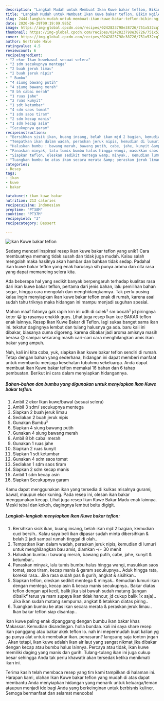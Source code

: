 ```yaml
---
description: "Langkah Mudah untuk Membuat Ikan Kuwe bakar teflon, Bikin Ngiler"
title: "Langkah Mudah untuk Membuat Ikan Kuwe bakar teflon, Bikin Ngiler"
slug: 2444-langkah-mudah-untuk-membuat-ikan-kuwe-bakar-teflon-bikin-ngiler
date: 2020-06-29T09:19:09.985Z
image: https://img-global.cpcdn.com/recipes/0242823798e38726/751x532cq70/ikan-kuwe-bakar-teflon-foto-resep-utama.jpg
thumbnail: https://img-global.cpcdn.com/recipes/0242823798e38726/751x532cq70/ikan-kuwe-bakar-teflon-foto-resep-utama.jpg
cover: https://img-global.cpcdn.com/recipes/0242823798e38726/751x532cq70/ikan-kuwe-bakar-teflon-foto-resep-utama.jpg
author: Gertrude Hale
ratingvalue: 4.5
reviewcount: 6
recipeingredient:
- "2 ekor Ikan kuwebawal sesuai selera"
- "3 sdm secukupnya mentega"
- "2 buah jeruk limau"
- "2 buah jeruk nipis"
- " Bumbu"
- "4 siung bawang putih"
- "4 siung bawang merah"
- "8 bh cabai merah"
- "1 ruas jahe"
- "2 ruas kunyit"
- "1 sdt ketumbar"
- "4 sdm saos tomat"
- "1 sdm saos tiram"
- "2 sdm kecap manis"
- "1 sdm kecap asin"
- "Secukupnya garam"
recipeinstructions:
- "Bersihkan sisik ikan, buang insang, belah ikan mjd 2 bagian, kemudian cuci bersih.. Kalau saya beli ikan dipasar sudah minta dibersihkan &amp; belah 2 jadi sampai rumah tinggal di olah.."
- "Tempatkan ikan dalam wadah, peraskan jeruk nipis, kemudian di lumuri untuk menghilangkan bau amis, diamkan -/+ 30 menit"
- "Haluskan bumbu : bawang merah, bawang putih, cabe, jahe, kunyit &amp; ketumbar.."
- "Panaskan minyak, lalu tumis bumbu halus hingga wangi, masukkan saos tomat, saos tiram, kecap manis &amp; garam secukupnya.. Aduk hingga rata, koreksi rasa.. Jika rasa sudah pas &amp; gurih, angkat &amp; sisihkan.."
- "Siapkan teflon, oleskan sedikit mentega &amp; minyak.. Kemudian lumuri ikan dengan mentega, kecap asin &amp; kecap manis secukupnya.. Bakar diatas teflon dengan api kecil, balik jika sisi bawah sudah matang (jangan dibalik² terus ya mam supaya ikan tidak hancur, jd cukup balik 1x saja).. Jika ikan sudah matang sempurna, angkat &amp; letakkan diatas piring.."
- "Tuangkan bumbu ke atas ikan secara merata &amp; peraskan jeruk limau.. Ikan bakar teflon siap disantap.."
categories:
- Resep
tags:
- ikan
- kuwe
- bakar

katakunci: ikan kuwe bakar 
nutrition: 213 calories
recipecuisine: Indonesian
preptime: "PT38M"
cooktime: "PT37M"
recipeyield: "3"
recipecategory: Dessert

---
```



![Ikan Kuwe bakar teflon](https://img-global.cpcdn.com/recipes/0242823798e38726/751x532cq70/ikan-kuwe-bakar-teflon-foto-resep-utama.jpg)

Sedang mencari inspirasi resep ikan kuwe bakar teflon yang unik? Cara membuatnya memang tidak susah dan tidak juga mudah. Kalau salah mengolah maka hasilnya akan hambar dan bahkan tidak sedap. Padahal ikan kuwe bakar teflon yang enak harusnya sih punya aroma dan cita rasa yang dapat memancing selera kita.

Ada beberapa hal yang sedikit banyak berpengaruh terhadap kualitas rasa dari ikan kuwe bakar teflon, pertama dari jenis bahan, lalu pemilihan bahan segar, hingga cara mengolah dan menghidangkannya. Tak perlu pusing kalau ingin menyiapkan ikan kuwe bakar teflon enak di rumah, karena asal sudah tahu triknya maka hidangan ini mampu menjadi suguhan spesial.

Mohon maaf fotonya gak rapih krn ini udh di colek² sm bocah² jd piringnya kotor 😀 tp rasanya enakkk guys. Lihat juga resep Ikan kue BAKAR teflon enak lainnya. Resep Ikan Kuwe Bakar di Teflon. lagi sukaa banget sama ikan ini. tekstur dagingnya lembut dan tulang halusnya ga ada. baru kali ini dibakar, biasanya cuma digoreng. karena dibakar jadi aroma amisnya masih berasa 😞 sampai sekarang masih cari-cari cara menghilangkan amis ikan bakar yang ampuh.


Nah, kali ini kita coba, yuk, siapkan ikan kuwe bakar teflon sendiri di rumah. Tetap dengan bahan yang sederhana, hidangan ini dapat memberi manfaat untuk membantu menjaga kesehatan tubuhmu sekeluarga. Anda dapat membuat Ikan Kuwe bakar teflon memakai 16 bahan dan 6 tahap pembuatan. Berikut ini cara dalam menyiapkan hidangannya.

<!--inarticleads1-->

##### Bahan-bahan dan bumbu yang digunakan untuk menyiapkan Ikan Kuwe bakar teflon:

1. Ambil 2 ekor Ikan kuwe/bawal (sesuai selera)
1. Ambil 3 sdm/ secukupnya mentega
1. Siapkan 2 buah jeruk limau
1. Sediakan 2 buah jeruk nipis
1. Gunakan  Bumbu²
1. Siapkan 4 siung bawang putih
1. Gunakan 4 siung bawang merah
1. Ambil 8 bh cabai merah
1. Gunakan 1 ruas jahe
1. Siapkan 2 ruas kunyit
1. Siapkan 1 sdt ketumbar
1. Gunakan 4 sdm saos tomat
1. Sediakan 1 sdm saos tiram
1. Siapkan 2 sdm kecap manis
1. Ambil 1 sdm kecap asin
1. Siapkan Secukupnya garam


Kamu dapat menggunakan ikan yang tersedia di kulkas misalnya gurami, bawal, maupun ekor kuning. Pada resep ini, olesan ikan bakar menggunakan kecap. Lihat juga resep Ikan Kuwe Bakar Madu enak lainnya. Meski tebal dan kokoh, dagingnya lembut beitu digigit. 

<!--inarticleads2-->

##### Langkah-langkah menyiapkan Ikan Kuwe bakar teflon:

1. Bersihkan sisik ikan, buang insang, belah ikan mjd 2 bagian, kemudian cuci bersih.. Kalau saya beli ikan dipasar sudah minta dibersihkan &amp; belah 2 jadi sampai rumah tinggal di olah..
1. Tempatkan ikan dalam wadah, peraskan jeruk nipis, kemudian di lumuri untuk menghilangkan bau amis, diamkan -/+ 30 menit
1. Haluskan bumbu : bawang merah, bawang putih, cabe, jahe, kunyit &amp; ketumbar..
1. Panaskan minyak, lalu tumis bumbu halus hingga wangi, masukkan saos tomat, saos tiram, kecap manis &amp; garam secukupnya.. Aduk hingga rata, koreksi rasa.. Jika rasa sudah pas &amp; gurih, angkat &amp; sisihkan..
1. Siapkan teflon, oleskan sedikit mentega &amp; minyak.. Kemudian lumuri ikan dengan mentega, kecap asin &amp; kecap manis secukupnya.. Bakar diatas teflon dengan api kecil, balik jika sisi bawah sudah matang (jangan dibalik² terus ya mam supaya ikan tidak hancur, jd cukup balik 1x saja).. Jika ikan sudah matang sempurna, angkat &amp; letakkan diatas piring..
1. Tuangkan bumbu ke atas ikan secara merata &amp; peraskan jeruk limau.. Ikan bakar teflon siap disantap..


Ikan kuwe paling enak dipanggang dengan bumbu ikan bakar khas Makassar. Kemudian disandingan. holla bundaa. kali ini saya share resep ikan panggang atau bakar akek teflon lo. nah ini mepermudah buat kalian yg ga punya alat untuk membakar ikan. penasaran? langsung saja tonton jngan . Akan tetapi, ikan kuwe adalah ikan air laut yang sangat nikmat jika dibakar dengan kecap atau bumbu halus lainnya. Percaya atau tidak, ikan kuwe memiliki daging yang manis dan gurih. Tulang-tulang ikan ini juga cukup besar sehingga Anda tak perlu khawatir akan tersedak ketika menikmati ikan ini. 

Terima kasih telah membaca resep yang tim kami tampilkan di halaman ini. Harapan kami, olahan Ikan Kuwe bakar teflon yang mudah di atas dapat membantu Anda menyiapkan hidangan yang menarik untuk keluarga/teman ataupun menjadi ide bagi Anda yang berkeinginan untuk berbisnis kuliner. Semoga bermanfaat dan selamat mencoba!
